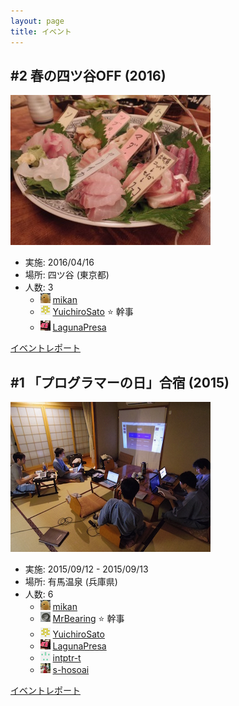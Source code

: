 ```yaml
---
layout: page
title: イベント
---
```



## #2 春の四ツ谷OFF (2016)

![](/photo/20160416-03_0738.jpg "飲み会")

* 実施: 2016/04/16
* 場所: 四ツ谷 (東京都)
* 人数: 3
  * ![](/images/users/mikan_16.png) [mikan](https://github.com/mikan)
  * ![](/images/users/YuichiroSato_16.png) [YuichiroSato](https://github.com/YuichiroSato) :star: 幹事
  * ![](/images/users/LagunaPresa_16.png) [LagunaPresa](https://github.com/LagunaPresa)

[イベントレポート](/event/2-0416off)

## #1 「プログラマーの日」合宿 (2015)

![](/photo/20150912-12_2879.jpg "合宿の様子")

* 実施: 2015/09/12 - 2015/09/13
* 場所: 有馬温泉 (兵庫県)
* 人数: 6
  * ![](/images/users/mikan_16.png) [mikan](https://github.com/mikan)
  * ![](/images/users/MrBearing_16.png) [MrBearing](https://github.com/MrBearing) :star: 幹事
  * ![](/images/users/YuichiroSato_16.png) [YuichiroSato](https://github.com/YuichiroSato)
  * ![](/images/users/LagunaPresa_16.png) [LagunaPresa](https://github.com/LagunaPresa)
  * ![](/images/users/intptr-t_16.png) [intptr-t](https://github.com/intptr-t)
  * ![](/images/users/s-hosoai_16.png) [s-hosoai](https://github.com/s-hosoai)

[イベントレポート](/event/1-0913camp)
